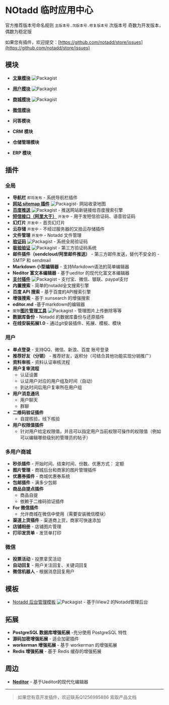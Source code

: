 # NOtadd 临时应用中心

官方推荐版本号命名规则  `主版本号.次版本号.修复版本号`
次版本号 奇数为开发版本，偶数为稳定版

如果您有插件，欢迎提交：[https://github.com/notadd/store/issues](https://github.com/notadd/store/issues)

## 模块

- **[文章模块](https://github.com/notadd/content)** ![Packagist](https://img.shields.io/packagist/v/notadd/content.svg)  

- **[用户模块](https://github.com/notadd/member)** ![Packagist](https://img.shields.io/packagist/v/notadd/member.svg) 

- **[商城模块](https://github.com/notadd/mall)** ![Packagist](https://img.shields.io/packagist/v/notadd/mall.svg) 

- **[微信模块](https://github.com/notadd/wechat)**

- **问答模块**

- **CRM 模块**

- **仓储管理模块**

- **ERP 模块**

## 插件

### 全局

- **导航栏** `即将发布` - 系统导航栏插件
- **[网站 sitemap 插件](https://github.com/notadd/sitemap)**   ![Packagist](https://img.shields.io/packagist/v/notadd/sitemap.svg)- 网站收录地图
- **[百度推送](https://github.com/notadd/baidu-push)**  ![Packagist](https://img.shields.io/packagist/v/notadd/baidu-push.svg)  - 推送网站新链接给百度搜索引擎
- **[短信接口（阿里大于）](https://github.com/ganlanshu0211/alidayu)** `开发中` - 用于发短信验证码、语音验证码
- **幻灯片** `开发中` - 首页幻灯片
- **云存储** `开发中` - 不经过服务器的又拍云存储插件
- **文件管理** `开发中` - Notadd 文件管理
- **[验证码](https://github.com/ganlanshu0211/captcha)**  ![Packagist](https://img.shields.io/packagist/v/ganlanshu0211/captcha.svg)  - 系统全局验证码
- **[极验验证](https://github.com/bluegeek/notadd-geetest)**  ![Packagist](https://img.shields.io/packagist/v/bluegeek/notadd-geetest.svg)  - 第三方验证码系统
- **邮件插件（sendcloud/阿里邮件推送）**  - 第三方邮件发送，替代不安全的 - SMTP 和 sendmail
- **Markdown 小型编辑器** - 支持Markdown语法的简单编辑器
- **Neditor 富文本编辑器** - 基于ueditor 的现代化富文本编辑器
- **[支付插件](https://github.com/notadd/payment)**  ![Packagist](https://img.shields.io/packagist/v/notadd/payment.svg)   - 支付宝、微信、银联、paypal支付
- **内置搜索** - 简单的notadd全文搜索引擎
- **百度 API 搜索** - 基于百度的API搜索引擎
- **增强搜索** - 基于 xunsearch 的增强搜索
- **editor.md** -基于markdown的编辑器 
- `废除`**[图片管理工具](https://github.com/notadd/imagesmanager.git)**  ![Packagist](https://img.shields.io/packagist/v/notadd/imagesmanager.svg) - 管理图片上传删除等等
- **数据库备份** - Notadd 的数据库备份与还原插件
- **在线安装拓展1.0** - 通过git安装插件、拓展、模板、模块


### 用户

- **单点登录** - 支持QQ、微信、新浪、百度 账号登录 
- **推荐好友（分销）** - 推荐好友，返积分（可结合其他功能实现分销推广）
- **资料审核** - 资料认证审核流程
- **用户复审流程**
  - 认证设置
  - 认证用户对应的用户组及时间（自动） 
  - 到达时间后用户复审所在用户组
- **用户消息通讯**
  - 用户聊天
  - 群聊
- **二维码验证插件**
  - 自提核验，线下核验
- **用户权限值插件**
  - 针对用户给定权限值，并且可以指定用户当前权限可操作的权限值（例如可以编辑哪些级别的管理员的帖子）

### 多用户商城

- **秒杀插件** - 开始时间、结束时间、份数、优惠方式： 定额
- **图片管理** - 商城后台和商家的图片管理插件
- **优惠券插件** - 商城优惠券系统
- **包邮插件** - 满多少包邮
- **商品自提点插件** 
  - 商品自提
  - 依赖于二维码验证插件
- **For 微信插件**
  - 允许商城在微信中使用（需要安装微信模块）
- **渠道上货插件** - 渠道商上货，商家可快速添加
- **店铺相册** - 店铺图片管理
- **打印发货单** - 发货单打印


### 微信

- **投票活动** - 投票拿奖活动
- **自动回复** - 用户关注回复、关键词回复 
- **微信机器人** - 根据消息回复用户

## 模板

*  [Notadd 后台管理模板](https://github.com/notadd/administration) ![Packagist](https://img.shields.io/packagist/v/notadd/administration.svg)  - 基于iView2 的Notadd管理后台

## 拓展

- **PostgreSQL 数据库增强拓展** -充分使用 PostgreSQL 特性
- **源码加密增强拓展** - 适合加密插件
- **workerman 增强拓展** - 基于 workerman 的增强拓展
- **Redis 增强拓展** - 基于 Redis 缓存的增强拓展 

 ## 周边
 - **[Neditor](https://github.com/notadd/neditor)** - 基于Ueditor的现代化编辑器

---

> 如果您有意开发插件，欢迎联系Q1256985886 索取产品文档